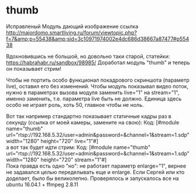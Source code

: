# thumb
Исправленый 
Модуль дающий изображение
ссылка http://majordomo.smartliving.ru/forum/viewtopic.php?f=7&amp;p=55438&amp;sid=3c10971974002e4dc686d38667a87477#p55438

Вдохновившись не большой, но довольно таки старой, статейки: https://habrahabr.ru/sandbox/98985/
Доработал модуль "thumb" и теперь он показывает стрим!

Чтобы не портить особо функционал покадрового скриншота (параметр live), оставил его без изменений.
Чтобы модуль показывал видео поток, нужно в параметрах вызова модуля заменить live="1" на stream="1", именно заменить, т.е. параметра live быть не должно. Единица здесь особо не играет роль, хоть 50, главное чтобы не ноль.

Вот так например стандартно показывает статичные кадры раз в секунду (ссылка от моей камеры, замените на свою):
Код:
[#module name="thumb" url="rtsp://192.168.5.32/user=admin&password=&channel=1&stream=1.sdp" width="1280" height="720" live="1"#]                    
а вот так будет идти стрим:
Код:
[#module name="thumb" url="rtsp://192.168.5.32/user=admin&password=&channel=1&stream=1.sdp" width="1280" height="720" stream="1"#]                    
Пока правда есть одно "но": не работает параметр enlarge="1", вернее не задавался целью переделывать еще и enlarge. Если Сергей или кто доделает, было бы великолепно.
Проверялось и запускалось все на ubuntu 16.04.1 + ffmpeg 2.8.11
